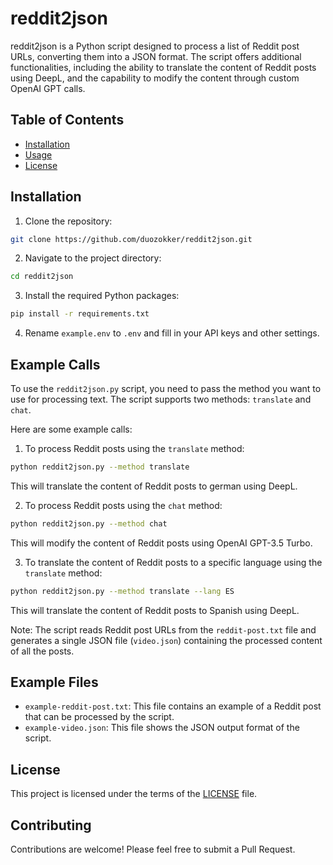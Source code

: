 # reddit2json

reddit2json is a Python script designed to process a list of Reddit post URLs, converting them into a JSON format. The script offers additional functionalities, including the ability to translate the content of Reddit posts using DeepL, and the capability to modify the content through custom OpenAI GPT calls.

## Table of Contents

- [Installation](#installation)
- [Usage](#usage)
- [License](#license)

## Installation

1. Clone the repository:
```sh
git clone https://github.com/duozokker/reddit2json.git
```
2. Navigate to the project directory:
```sh
cd reddit2json
```
3. Install the required Python packages:
```sh
pip install -r requirements.txt
```
4. Rename `example.env` to `.env` and fill in your API keys and other settings.


## Example Calls

To use the `reddit2json.py` script, you need to pass the method you want to use for processing text. The script supports two methods: `translate` and `chat`.

Here are some example calls:

1. To process Reddit posts using the `translate` method:

```sh
python reddit2json.py --method translate
```

This will translate the content of Reddit posts to german using DeepL.

2. To process Reddit posts using the `chat` method:

```sh
python reddit2json.py --method chat
```

This will modify the content of Reddit posts using OpenAI GPT-3.5 Turbo.

3. To translate the content of Reddit posts to a specific language using the `translate` method:

```sh
python reddit2json.py --method translate --lang ES
```

This will translate the content of Reddit posts to Spanish using DeepL.

Note: The script reads Reddit post URLs from the `reddit-post.txt` file and generates a single JSON file (`video.json`) containing the processed content of all the posts.

## Example Files

- `example-reddit-post.txt`: This file contains an example of a Reddit post that can be processed by the script.
- `example-video.json`: This file shows the JSON output format of the script.

## License

This project is licensed under the terms of the [LICENSE](LICENSE) file.

## Contributing

Contributions are welcome! Please feel free to submit a Pull Request.